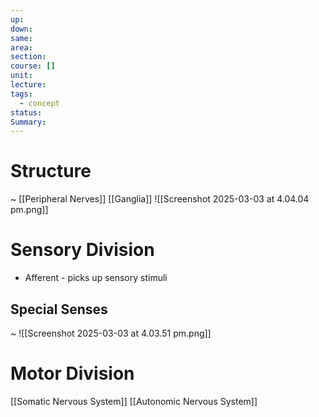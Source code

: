 ```yaml
---
up: 
down: 
same: 
area: 
section: 
course: []
unit: 
lecture: 
tags:
  - concept
status: 
Summary:
---
```

# Structure
~
[[Peripheral Nerves]]
[[Ganglia]]
![[Screenshot 2025-03-03 at 4.04.04 pm.png]]
# Sensory Division
- Afferent - picks up sensory stimuli

## Special Senses
~
![[Screenshot 2025-03-03 at 4.03.51 pm.png]]

# Motor Division
[[Somatic Nervous System]]
[[Autonomic Nervous System]]
